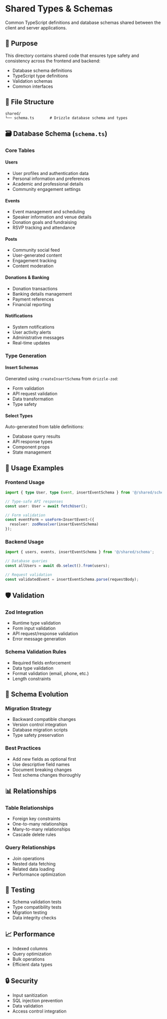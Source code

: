 # Shared Types & Schemas

Common TypeScript definitions and database schemas shared between the client and server applications.

## 🎯 Purpose

This directory contains shared code that ensures type safety and consistency across the frontend and backend:

- Database schema definitions
- TypeScript type definitions
- Validation schemas
- Common interfaces

## 📁 File Structure

```
shared/
└── schema.ts       # Drizzle database schema and types
```

## 🗃 Database Schema (`schema.ts`)

### Core Tables

#### Users
- User profiles and authentication data
- Personal information and preferences
- Academic and professional details
- Community engagement settings

#### Events
- Event management and scheduling
- Speaker information and venue details
- Donation goals and fundraising
- RSVP tracking and attendance

#### Posts
- Community social feed
- User-generated content
- Engagement tracking
- Content moderation

#### Donations & Banking
- Donation transactions
- Banking details management
- Payment references
- Financial reporting

#### Notifications
- System notifications
- User activity alerts
- Administrative messages
- Real-time updates

### Type Generation

#### Insert Schemas
Generated using `createInsertSchema` from `drizzle-zod`:
- Form validation
- API request validation
- Data transformation
- Type safety

#### Select Types
Auto-generated from table definitions:
- Database query results
- API response types
- Component props
- State management

## 🔧 Usage Examples

### Frontend Usage
```typescript
import { type User, type Event, insertEventSchema } from '@/shared/schema';

// Type-safe API responses
const user: User = await fetchUser();

// Form validation
const eventForm = useForm<InsertEvent>({
  resolver: zodResolver(insertEventSchema)
});
```

### Backend Usage
```typescript
import { users, events, insertEventSchema } from '@/shared/schema';

// Database queries
const allUsers = await db.select().from(users);

// Request validation
const validatedEvent = insertEventSchema.parse(requestBody);
```

## 🛡 Validation

### Zod Integration
- Runtime type validation
- Form input validation
- API request/response validation
- Error message generation

### Schema Validation Rules
- Required fields enforcement
- Data type validation
- Format validation (email, phone, etc.)
- Length constraints

## 🔄 Schema Evolution

### Migration Strategy
- Backward compatible changes
- Version control integration
- Database migration scripts
- Type safety preservation

### Best Practices
- Add new fields as optional first
- Use descriptive field names
- Document breaking changes
- Test schema changes thoroughly

## 📊 Relationships

### Table Relationships
- Foreign key constraints
- One-to-many relationships
- Many-to-many relationships
- Cascade delete rules

### Query Relationships
- Join operations
- Nested data fetching
- Related data loading
- Performance optimization

## 🧪 Testing

- Schema validation tests
- Type compatibility tests
- Migration testing
- Data integrity checks

## 📈 Performance

- Indexed columns
- Query optimization
- Bulk operations
- Efficient data types

## 🔒 Security

- Input sanitization
- SQL injection prevention
- Data validation
- Access control integration